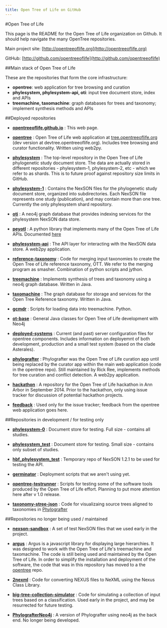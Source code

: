 ```yaml
---
title: Open Tree of Life on GitHub
---
```

<link rel="stylesheet" href="{{ site.baseurl }}css/main.css" >

#Open Tree of Life

This page is the README for the Open Tree of Life organization on Github. It should help navigate the many OpenTree repositories.

Main project site: [http://opentreeoflife.org](http://opentreeoflife.org)

GitHub: [http://github.com/opentreeoflife](http://github.com/opentreeoflife)

##Main stack of Open Tree of Life

These are the repositories that form the core infrastructure:

* **opentree**: web application for tree browsing and curation
* **phylesystem, phylesystem-api, oti**: input tree document store, index and APIs
* **treemachine, taxomachine**: graph databases for trees and taxonomy; implement synthesis methods and APIs

##Deployed repositories

* **[opentreeoflife.github.io](https://github.com/OpenTreeOfLife/opentreeoflife.github.io)** : This web page.

* **[opentree](https://github.com/OpenTreeOfLife/opentree)** : Open Tree of Life web application at  [tree.opentreeoflife.org](https://tree.opentreeoflife.org) (dev version at devtree.opentreeoflife.org). Includes tree browsing and curator functionality. Written using web2py.  

* **[phylesystem](https://github.com/OpenTreeOfLife/phylesystem)** : The top-level repository in the Open Tree of Life phylogenetic study document store. The data are actually stored in different repositories - phylesystem-1, phylesystem-2, etc - which we refer to as shards. This is to future proof against repository size limits in GitHub. 

* **[phylesystem-1](https://github.com/OpenTreeOfLife/phylesystem-1)** : 
Contains the NexSON files for the phylogenetic study document store, organized into subdirectories. Each NexSON file represents one study (publication), and may contain more than one tree. Currently the only phylesystem shard repository. 

* **[oti](https://github.com/OpenTreeOfLife/oti)** : A neo4j graph database that provides indexing services for the phylesystem NexSON data store. 

* **[peyotl](https://github.com/OpenTreeOfLife/peyotl)** : A python library that implements many of the Open Tree of Life APIs. Documented [here](./peyotl)

* **[phylesystem-api](https://github.com/OpenTreeOfLife/phylesystem-api)** : The API layer for interacting with the NexSON data store. A web2py application. 

* **[reference-taxonomy](https://github.com/OpenTreeOfLife/reference-taxonomy)** : Code for merging input taxonomies to create the Open Tree of Life reference taxonomy, OTT. We refer to the merging program as smasher. Combination of python scripts and jython. 

* **[treemachine](https://github.com/OpenTreeOfLife/treemachine)** : Implements synthesis of trees and taxonomy using a neo4j graph database. Written in Java.

* **[taxomachine](https://github.com/OpenTreeOfLife/taxomachine)** : The graph database for storage and services for the Open Tree Reference taxonomy. Written in Java.

* **[gcmdr](https://github.com/OpenTreeOfLife/gcmdr)** : Scripts for loading data into treemachine. Python.

* **[ot-base](https://github.com/OpenTreeOfLife/ot-base)** : General Java classes for Open Tree of Life development with Neo4j

* **[deployed-systems](https://github.com/OpenTreeOfLife/deployed-systems)** : Current (and past) server configuration files for opentree components. Includes information on deployemnt of both development, production and a small test system (based on the clade Asterales).  

* **[phylografter](https://github.com/OpenTreeOfLife/phylografter)** : Phylografter was the Open Tree of Life curation app until being replaced by the curator app within the main web application (code in the opentree repo). Still maintained by Rick Ree, implements methods for tree curation and conflict detection. A web2py application.  

* **[hackathon](https://github.com/OpenTreeOfLife/hackathon)** : A repository for the Open Tree of Life hackathon in Ann Arbor in September 2014. Prior to the hackathon, only using issue tracker for discussion of potential hackathon projects. 

* **[feedback](https://github.com/OpenTreeOfLife/feedback/issues)** : Used only for the issue tracker; feedback from the opentree web application goes here. 


##Repositories in development / for testing only 
* **[phylesystem-0](https://github.com/OpenTreeOfLife/phylesystem-0)** : Document store for testing. Full size - contains all studies. 

* **[phylesystem_test](https://github.com/OpenTreeOfLife/phylesystem_test)** : Document store for testing. Small size - contains only subset of studies. 

* **[hbf_phylesystem_test](https://github.com/OpenTreeOfLife/hbf_phylesystem_test)** : Temporary repo of NexSON 1.2.1 to be used for testing the API. 

* **[germinator](https://github.com/OpenTreeOfLife/germinator)** : Deployment scripts that we aren't using yet.

* **[opentree-testrunner](https://github.com/OpenTreeOfLife/opentree-testrunner)** : Scripts for testing some of the software tools produced by the Open Tree of Life effort. Planning to put more attention here after v 1.0 release. 

* **[taxonomy-stree-json](https://github.com/OpenTreeOfLife/taxonomy-stree-json)** : Code for visualizaing source trees aligned to taxonomies in [Phylografter](https://github.com/OpenTreeOfLife/phylografter)

##Repositories no longer being used / maintained
* **[nexson-sandbox](https://github.com/OpenTreeOfLife/nexson-sandbox)** : 
A set of test NexSON files that we used early in the project. 

* **[argus](https://github.com/OpenTreeOfLife/argus)** : 
Argus is a javascript library for displaying large hierarchies. It was designed to work with the Open Tree of Life's treemachine and taxomachine.  The code is still being used and maintained by the Open Tree of Life. In order to simplify the installation and deployment of the software, the code that 
was in this repository has moved to a the [opentree](https://github.com/OpenTreeOfLife/opentree) repo.

* **[2nexml](https://github.com/OpenTreeOfLife/2nexml)** : 
Code for converting NEXUS files to NeXML using the Nexus Class Library. 

* **[big-tree-collection-simulator](https://github.com/OpenTreeOfLife/big-tree-collection-simulator)** : 
Code for simulating a collection of input trees based on a classification. Used early in the project, and may be resurrected for future testing. 

* **[PhylografterNeo4j](https://github.com/OpenTreeOfLife/PhylografterNeo4j)** : 
A version of Phylografter using neo4j as the back end. No longer being developed. 

